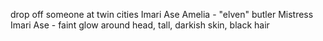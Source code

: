 drop off someone at twin cities Imari Ase
Amelia - "elven" butler
Mistress Imari Ase - faint glow around head, tall, darkish skin, black hair